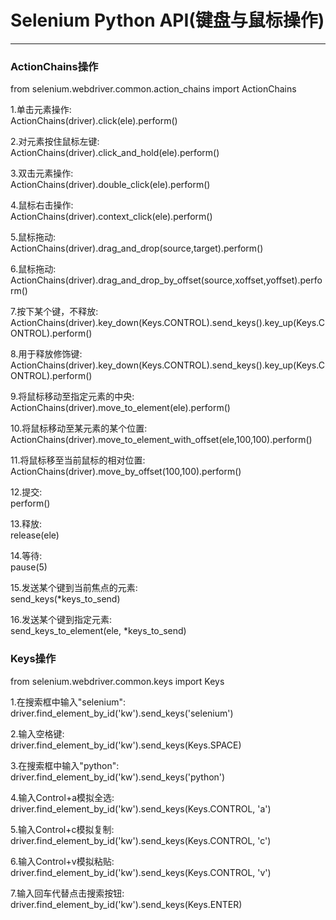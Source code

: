 Selenium Python API(键盘与鼠标操作)
==========
***********************    


### ActionChains操作

from selenium.webdriver.common.action_chains import ActionChains  

1.单击元素操作:  
ActionChains(driver).click(ele).perform()

2.对元素按住鼠标左键:  
ActionChains(driver).click\_and\_hold(ele).perform()

3.双击元素操作:  
ActionChains(driver).double_click(ele).perform()

4.鼠标右击操作:  
ActionChains(driver).context_click(ele).perform()

5.鼠标拖动:  
ActionChains(driver).drag\_and\_drop(source,target).perform()

6.鼠标拖动:  
ActionChains(driver).drag\_and\_drop\_by\_offset(source,xoffset,yoffset).perform()

7.按下某个键，不释放:  
ActionChains(driver).key\_down(Keys.CONTROL).send\_keys().key\_up(Keys.CONTROL).perform()


8.用于释放修饰键:  
ActionChains(driver).key\_down(Keys.CONTROL).send\_keys().key\_up(Keys.CONTROL).perform()

9.将鼠标移动至指定元素的中央:  
ActionChains(driver).move_to_element(ele).perform()

10.将鼠标移动至某元素的某个位置:  
ActionChains(driver).move_to_element_with_offset(ele,100,100).perform()

11.将鼠标移至当前鼠标的相对位置:  
ActionChains(driver).move_by_offset(100,100).perform()

12.提交:  
perform()

13.释放:  
release(ele)

14.等待:  
pause(5)

15.发送某个键到当前焦点的元素:  
send_keys(*keys\_to\_send)

16.发送某个键到指定元素:  
send\_keys\_to\_element(ele, *keys\_to\_send)


### Keys操作

from selenium.webdriver.common.keys import Keys

1.在搜索框中输入"selenium":  
driver.find\_element\_by\_id('kw').send_keys('selenium')

2.输入空格键:  
driver.find\_element\_by\_id('kw').send_keys(Keys.SPACE)

3.在搜索框中输入"python":  
driver.find\_element\_by\_id('kw').send_keys('python')

4.输入Control+a模拟全选:  
driver.find\_element\_by\_id('kw').send_keys(Keys.CONTROL, 'a')

5.输入Control+c模拟复制:  
driver.find\_element\_by\_id('kw').send_keys(Keys.CONTROL, 'c')

6.输入Control+v模拟粘贴:  
driver.find\_element\_by\_id('kw').send_keys(Keys.CONTROL, 'v')

7.输入回车代替点击搜索按钮:  
driver.find\_element\_by\_id('kw').send_keys(Keys.ENTER)